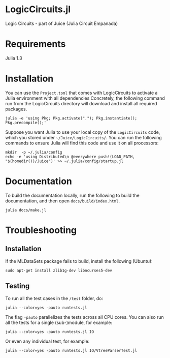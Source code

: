 # LogicCircuits.jl
Logic Circuits - part of Juice (Julia Circuit Empanada)

# Requirements

Julia 1.3

# Installation

You can use the `Project.toml` that comes with LogicCircuits to activate a Julia environment with all dependencies
Concretely, the following command run from the LogicCircuits directory will download and install all required packages.

    julia -e 'using Pkg; Pkg.activate("."); Pkg.instantiate(); Pkg.precompile();'

Suppose you want Julia to use your local copy of the `LogicCircuits` code, which you stored under `~/Juice/LogicCircuits/`.
You can run the following commands to ensure Julia will find this code and use it on all processors:
    
    mkdir  -p ~/.julia/config
    echo -e 'using Distributed\n @everywhere push!(LOAD_PATH, "$(homedir())/Juice")' >> ~/.julia/config/startup.jl

# Documentation

To build the documentation locally, run the following to build the documentation, and then open `docs/build/index.html`.

    julia docs/make.jl

# Troubleshooting

## Installation

If the MLDataSets package fails to build, install the following (Ubuntu):

  ``sudo apt-get install zlib1g-dev libncurses5-dev``

## Testing

To run all the test cases in the `/test` folder, do:

    julia --color=yes -pauto runtests.jl

The flag `-pauto` parallelizes the tests across all CPU cores.
You can also run all the tests for a single (sub-)module, for example:

    julia --color=yes -pauto runtests.jl IO

Or even any individual test, for example:

    julia --color=yes -pauto runtests.jl IO/VtreeParserTest.jl
